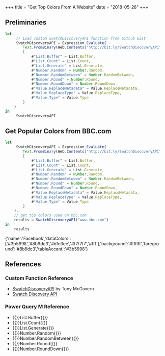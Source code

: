 +++
title = "Get Top Colors From A Website"
date = "2018-05-28"
+++

## Preliminaries
```javascript
let
     // Load custom SwatchDiscoveryAPI function from Github Gist
     SwatchDiscoveryAPI = Expression.Evaluate(
        Text.FromBinary(Web.Contents("http://bit.ly/SwatchDiscoveryAPI")),
        [
            #"List.Buffer" = List.Buffer,
            #"List.Count" = List.Count,
            #"List.Generate" = List.Generate,
            #"Number.Random" = Number.Random,
            #"Number.RandomBetween" = Number.RandomBetween,
            #"Number.Round" = Number.Round,
            #"Number.RoundDown" = Number.RoundDown,
            #"Value.ReplaceMetadata" = Value.ReplaceMetadata,
            #"Value.ReplaceType" = Value.ReplaceType,
            #"Value.Type" = Value.Type
        ]
    )
in
     SwatchDiscoveryAPI
```

## Get Popular Colors from BBC.com
```javascript
let
     SwatchDiscoveryAPI = Expression.Evaluate(
        Text.FromBinary(Web.Contents("http://bit.ly/SwatchDiscoveryAPI")),
        [
            #"List.Buffer" = List.Buffer,
            #"List.Count" = List.Count,
            #"List.Generate" = List.Generate,
            #"Number.Random" = Number.Random,
            #"Number.RandomBetween" = Number.RandomBetween,
            #"Number.Round" = Number.Round,
            #"Number.RoundDown" = Number.RoundDown,
            #"Value.ReplaceMetadata" = Value.ReplaceMetadata,
            #"Value.ReplaceType" = Value.ReplaceType,
            #"Value.Type" = Value.Type
        ]
    ),
    // get top colors used on bbc.com
    results = SwatchDiscoveryAPI("www.bbc.com")
in
    results
```
{&#39;name&#39;:&#39;Facebook&#39;,&#39;dataColors&#39;:[&#39;&#35;3b5998&#39;,&#39;&#35;8b9dc3&#39;,&#39;&#35;dfe3ee&#39;,&#39;&#35;f7f7f7&#39;,&#39;&#35;fff&#39;],&#39;background&#39;:&#39;&#35;ffffff&#39;,&#39;foreground&#39;:&#39;&#35;8b9dc3&#39;,&#39;tableAccent&#39;:&#39;&#35;3b5998&#39;}


## References
### Custom Function Reference
+ [SwatchDiscoveryAPI](https://gist.github.com/tonmcg/8d63177f6b23947ed21d5941464fb7d1) by Tony McGovern
+ [Swatch Discovery API]()

### Power Query M Reference
+ {{<urls function="list-buffer">}}List.Buffer{{</urls>}}
+ {{<urls function="list-count">}}List.Count{{</urls>}}
+ {{<urls function="list-generate">}}List.Generate{{</urls>}}
+ {{<urls function="number-random">}}Number.Random{{</urls>}}
+ {{<urls function="number-randombetween">}}Number.RandomBetween{{</urls>}}
+ {{<urls function="number-round">}}Number.Round{{</urls>}}
+ {{<urls function="number-rounddown">}}Number.RoundDown{{</urls>}}